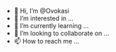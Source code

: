 - 👋 Hi, I’m @Ovokasi
- 👀 I’m interested in ...
- 🌱 I’m currently learning ...
- 💞️ I’m looking to collaborate on ...
- 📫 How to reach me ...

<!---
Ovokasi/Ovokasi is a ✨ special ✨ repository because its `README.md` (this file) appears on your GitHub profile.
You can click the Preview link to take a look at your changes.
--->
